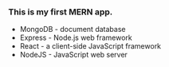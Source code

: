 ### This is my first MERN app.

- MongoDB - document database
- Express - Node.js web framework
- React - a client-side JavaScript framework
- NodeJS - JavaScript web server
